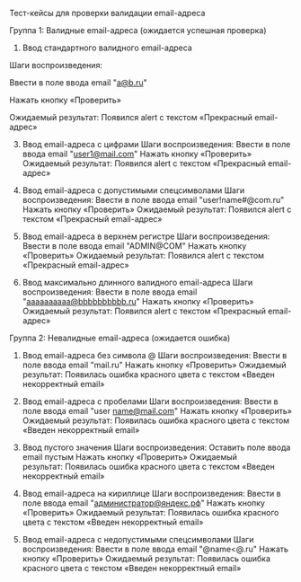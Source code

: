 Тест-кейсы для проверки валидации email-адреса

Группа 1: Валидные email-адреса (ожидается успешная проверка)

1. Ввод стандартного валидного email-адреса

Шаги воспроизведения:

Ввести в поле ввода email "a@b.ru"

Нажать кнопку «Проверить»

Ожидаемый результат: Появился alert с текстом «Прекрасный email-адрес»

3. Ввод email-адреса с цифрами
Шаги воспроизведения:
Ввести в поле ввода email "user1@mail.com"
Нажать кнопку «Проверить»
Ожидаемый результат: Появился alert с текстом «Прекрасный email-адрес»

4. Ввод email-адреса с допустимыми спецсимволами
Шаги воспроизведения:
Ввести в поле ввода email "user!name#@com.ru"
Нажать кнопку «Проверить»
Ожидаемый результат: Появился alert с текстом «Прекрасный email-адрес»

5. Ввод email-адреса в верхнем регистре
Шаги воспроизведения:
Ввести в поле ввода email "ADMIN@COM"
Нажать кнопку «Проверить»
Ожидаемый результат: Появился alert с текстом «Прекрасный email-адрес»

6. Ввод максимально длинного валидного email-адреса
Шаги воспроизведения:
Ввести в поле ввода email "aaaaaaaaaa@bbbbbbbbbb.ru"
Нажать кнопку «Проверить»
Ожидаемый результат: Появился alert с текстом «Прекрасный email-адрес»

Группа 2: Невалидные email-адреса (ожидается ошибка)

1. Ввод email-адреса без символа @
Шаги воспроизведения:
Ввести в поле ввода email "mail.ru"
Нажать кнопку «Проверить»
Ожидаемый результат: Появилась ошибка красного цвета с текстом «Введен некорректный email»

2. Ввод email-адреса с пробелами
Шаги воспроизведения:
Ввести в поле ввода email "user name@mail.com"
Нажать кнопку «Проверить»
Ожидаемый результат: Появилась ошибка красного цвета с текстом «Введен некорректный email»

3. Ввод пустого значения
Шаги воспроизведения:
Оставить поле ввода email пустым
Нажать кнопку «Проверить»
Ожидаемый результат: Появилась ошибка красного цвета с текстом «Введен некорректный email»

4. Ввод email-адреса на кириллице
Шаги воспроизведения:
Ввести в поле ввода email "администратор@яндекс.рф"
Нажать кнопку «Проверить»
Ожидаемый результат: Появилась ошибка красного цвета с текстом «Введен некорректный email»

5. Ввод email-адреса с недопустимыми спецсимволами
Шаги воспроизведения:
Ввести в поле ввода email "@name<@.ru"
Нажать кнопку «Проверить»
Ожидаемый результат: Появилась ошибка красного цвета с текстом «Введен некорректный email»





